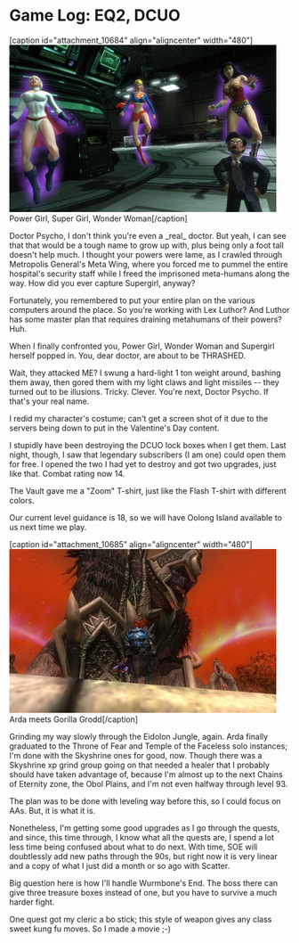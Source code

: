 # Game Log: EQ2, DCUO

[caption id="attachment\_10684" align="aligncenter" width="480"][![Power Girl, Super Girl, Wonder Woman](../uploads/2013/02/DCGame-2013-02-12-20-24-58-85-480x300.jpg)](../uploads/2013/02/DCGame-2013-02-12-20-24-58-85.jpg) Power Girl, Super Girl, Wonder Woman[/caption]

Doctor Psycho, I don't think you're even a \_real\_ doctor. But yeah, I can see that that would be a tough name to grow up with, plus being only a foot tall doesn't help much. I thought your powers were lame, as I crawled through Metropolis General's Meta Wing, where you forced me to pummel the entire hospital's security staff while I freed the imprisoned meta-humans along the way. How did you ever capture Supergirl, anyway?

Fortunately, you remembered to put your entire plan on the various computers around the place. So you're working with Lex Luthor? And Luthor has some master plan that requires draining metahumans of their powers? Huh.

When I finally confronted you, Power Girl, Wonder Woman and Supergirl herself popped in. You, dear doctor, are about to be THRASHED.

Wait, they attacked ME? I swung a hard-light 1 ton weight around, bashing them away, then gored them with my light claws and light missiles -- they turned out to be illusions. Tricky. Clever. You're next, Doctor Psycho. If that's your real name.

I redid my character's costume; can't get a screen shot of it due to the servers being down to put in the Valentine's Day content.

I stupidly have been destroying the DCUO lock boxes when I get them. Last night, though, I saw that legendary subscribers (I am one) could open them for free. I opened the two I had yet to destroy and got two upgrades, just like that. Combat rating now 14. 

The Vault gave me a "Zoom" T-shirt, just like the Flash T-shirt with different colors.

Our current level guidance is 18, so we will have Oolong Island available to us next time we play. 

[caption id="attachment\_10685" align="aligncenter" width="480"][![Arda meets Gorilla Grodd](../uploads/2013/02/EverQuest2-2013-02-12-22-10-00-50-480x294.jpg)](../uploads/2013/02/EverQuest2-2013-02-12-22-10-00-50.jpg) Arda meets Gorilla Grodd[/caption]

Grinding my way slowly through the Eidolon Jungle, again. Arda finally graduated to the Throne of Fear and Temple of the Faceless solo instances; I'm done with the Skyshrine ones for good, now. Though there was a Skyshrine xp grind group going on that needed a healer that I probably should have taken advantage of, because I'm almost up to the next Chains of Eternity zone, the Obol Plains, and I'm not even halfway through level 93.

The plan was to be done with leveling way before this, so I could focus on AAs. But, it is what it is.

Nonetheless, I'm getting some good upgrades as I go through the quests, and since, this time through, I know what all the quests are, I spend a lot less time being confused about what to do next. With time, SOE will doubtlessly add new paths through the 90s, but right now it is very linear and a copy of what I just did a month or so ago with Scatter.

Big question here is how I'll handle Wurmbone's End. The boss there can give three treasure boxes instead of one, but you have to survive a much harder fight.

One quest got my cleric a bo stick; this style of weapon gives any class sweet kung fu moves. So I made a movie ;-)


